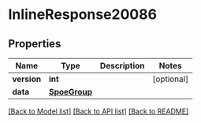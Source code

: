 # InlineResponse20086

## Properties
Name | Type | Description | Notes
------------ | ------------- | ------------- | -------------
**version** | **int** |  | [optional] 
**data** | [**SpoeGroup**](SpoeGroup.md) |  | 

[[Back to Model list]](../README.md#documentation-for-models) [[Back to API list]](../README.md#documentation-for-api-endpoints) [[Back to README]](../README.md)


